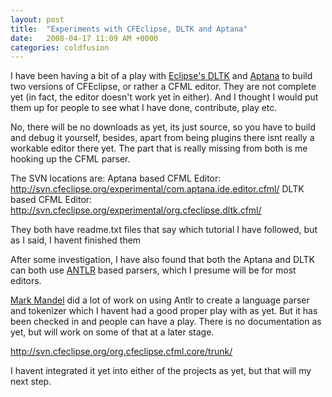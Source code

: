 ```yaml
---
layout: post
title:  "Experiments with CFEclipse, DLTK and Aptana"
date:   2008-04-17 11:09 AM +0000
categories: coldfusion
---
```

I have been having a bit of a play with <a href="http://www.eclipse.org/dltk/" title="Dynamic Languages Toolkit">Eclipse's DLTK</a> and <a href="http://www.aptana.com/" title="Aptana">Aptana</a> to build two versions of CFEclipse, or rather a CFML editor. They are not complete yet (in fact, the editor doesn't work yet in either). And I thought I would put them up for people to see what I have done, contribute, play etc.

No, there will be no downloads as yet, its just source, so you have to build and debug it yourself, besides, apart from being plugins there isnt really a workable editor there yet. The part that is really missing from both is me hooking up the CFML parser.

The SVN locations are:
Aptana based CFML Editor: http://svn.cfeclipse.org/experimental/com.aptana.ide.editor.cfml/
DLTK based CFML Editor: http://svn.cfeclipse.org/experimental/org.cfeclipse.dltk.cfml/

They both have readme.txt files that say which tutorial I have followed, but as I said, I havent finished them


After some investigation, I have also found that both the Aptana and DLTK can both use <a href="http://www.antlr.org/" title="ANTLR Parser Generator">ANTLR</a> based parsers, which I presume will be for most editors.

<a href="http://www.compoundtheory.com/" title="Compound Theory">Mark Mandel</a> did a lot of work on using Antlr to create a language parser and tokenizer which I havent had a good proper play with as yet. But it has been checked in and people can have a play. There is no documentation as yet, but will work on some of that at a later stage.

http://svn.cfeclipse.org/org.cfeclipse.cfml.core/trunk/

I havent integrated it yet into either of the projects as yet, but that will my next step.